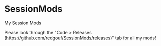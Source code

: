 # SessionMods
My Session Mods

Please look through the "Code > Releases (https://github.com/redgouf/SessionMods/releases)" tab for all my mods!
